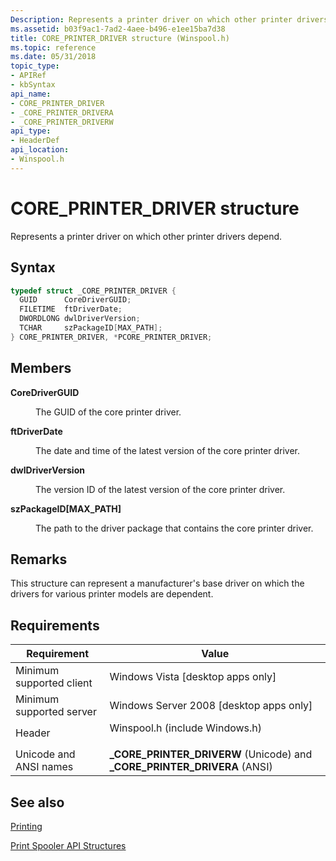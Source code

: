 ```yaml
---
Description: Represents a printer driver on which other printer drivers depend.
ms.assetid: b03f9ac1-7ad2-4aee-b496-e1ee15ba7d38
title: CORE_PRINTER_DRIVER structure (Winspool.h)
ms.topic: reference
ms.date: 05/31/2018
topic_type: 
- APIRef
- kbSyntax
api_name: 
- CORE_PRINTER_DRIVER
- _CORE_PRINTER_DRIVERA
- _CORE_PRINTER_DRIVERW
api_type: 
- HeaderDef
api_location: 
- Winspool.h
---
```


# CORE\_PRINTER\_DRIVER structure

Represents a printer driver on which other printer drivers depend.

## Syntax


```C++
typedef struct _CORE_PRINTER_DRIVER {
  GUID      CoreDriverGUID;
  FILETIME  ftDriverDate;
  DWORDLONG dwlDriverVersion;
  TCHAR     szPackageID[MAX_PATH];
} CORE_PRINTER_DRIVER, *PCORE_PRINTER_DRIVER;
```



## Members

<dl> <dt>

**CoreDriverGUID**
</dt> <dd>

The GUID of the core printer driver.

</dd> <dt>

**ftDriverDate**
</dt> <dd>

The date and time of the latest version of the core printer driver.

</dd> <dt>

**dwlDriverVersion**
</dt> <dd>

The version ID of the latest version of the core printer driver.

</dd> <dt>

**szPackageID\[MAX\_PATH\]**
</dt> <dd>

The path to the driver package that contains the core printer driver.

</dd> </dl>

## Remarks

This structure can represent a manufacturer's base driver on which the drivers for various printer models are dependent.

## Requirements



| Requirement | Value |
|-------------------------------------|-----------------------------------------------------------------------------------------------------------|
| Minimum supported client<br/> | Windows Vista \[desktop apps only\]<br/>                                                            |
| Minimum supported server<br/> | Windows Server 2008 \[desktop apps only\]<br/>                                                      |
| Header<br/>                   | <dl> <dt>Winspool.h (include Windows.h)</dt> </dl> |
| Unicode and ANSI names<br/>   | **\_CORE\_PRINTER\_DRIVERW** (Unicode) and **\_CORE\_PRINTER\_DRIVERA** (ANSI)<br/>                 |



## See also

<dl> <dt>

[Printing](printdocs-printing.md)
</dt> <dt>

[Print Spooler API Structures](printing-and-print-spooler-structures.md)
</dt> </dl>

 

 




